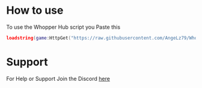 # How to use 
To use the Whopper Hub script you Paste this
```lua
loadstring(game:HttpGet("https://raw.githubusercontent.com/AngeLz79/Whopper-Hub/main/whoppa.lua"))()
```

# Support
For Help or Support
Join the Discord [here](https://discord.gg/2hwgsF2qaW)
